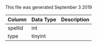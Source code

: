 This file was generated September 3 2019

| Column  | Data Type | Description |
| ------- | --------- | ----------- |
| spellid | int       |             |
| type    | tinyint   |             |